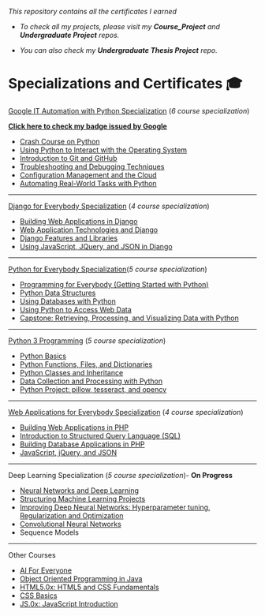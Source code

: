*This repository contains all the certificates I earned*

* *To check all my projects, please visit my **Course_Project** and **Undergraduate Project** repos.*

* *You can also check my **Undergraduate Thesis Project** repo.*


# Specializations and Certificates :mortar_board:

[Google IT Automation with Python Specialization](https://www.coursera.org/account/accomplishments/specialization/certificate/HMDHC82TCBAR) (*6 course specialization*)

[**Click here to check my badge issued by Google**](https://www.youracclaim.com/badges/43df27b5-fa44-4562-89ce-74cb0722ace5) 

* [Crash Course on Python](https://www.coursera.org/account/accomplishments/certificate/EU6WVG4P3REH)  
* [Using Python to Interact with the Operating System](https://www.coursera.org/account/accomplishments/certificate/VTQ28BMV6HAG) 
* [Introduction to Git and GitHub](https://www.coursera.org/account/accomplishments/certificate/Y3E3SA472YA7)
* [Troubleshooting and Debugging Techniques](https://www.coursera.org/account/accomplishments/certificate/WQTD4BHE4UNF)
* [Configuration Management and the Cloud](https://www.coursera.org/account/accomplishments/certificate/PN7EME5DZ8TH)
* [Automating Real-World Tasks with Python](https://www.coursera.org/account/accomplishments/certificate/QLNWTVJEKBRT)
___
[Django for Everybody Specialization](https://www.coursera.org/account/accomplishments/specialization/certificate/NQ3S8GPPD35Q) (*4 course specialization*)

* [Building Web Applications in Django](https://www.coursera.org/account/accomplishments/certificate/6BFKFHVSKEXH)
* [Web Application Technologies and Django](https://www.coursera.org/account/accomplishments/certificate/2Y6RQBE8JEQ9)
* [Django Features and Libraries](https://www.coursera.org/account/accomplishments/certificate/PYLLA8MVUJ5Q)
* [Using JavaScript, JQuery, and JSON in Django](https://www.coursera.org/account/accomplishments/certificate/P62BCXRP6J62)

___
[Python for Everybody Specialization](https://www.coursera.org/account/accomplishments/specialization/certificate/KXEQYMS7C2LN)(*5 course specialization*)

* [Programming for Everybody (Getting Started with Python)](https://www.coursera.org/account/accomplishments/certificate/U6PVMMVGGB4H)
* [Python Data Structures](https://www.coursera.org/account/accomplishments/certificate/D4MVMVWCPYGX)
* [Using Databases with Python](https://www.coursera.org/account/accomplishments/certificate/3PHQW89K3H4K)
* [Using Python to Access Web Data](https://www.coursera.org/account/accomplishments/certificate/J2UFUZTUNPRJ)
* [Capstone: Retrieving, Processing, and Visualizing Data with Python](https://www.coursera.org/account/accomplishments/certificate/DSQR6UR32QKQ) 

___
[Python 3 Programming](https://www.coursera.org/account/accomplishments/specialization/certificate/92G64MQVRC23) (*5 course specialization*)

* [Python Basics](https://www.coursera.org/account/accomplishments/certificate/XBCT6GZJQMKZ)
* [Python Functions, Files, and Dictionaries](https://www.coursera.org/account/accomplishments/certificate/Y8G74MSSDY2A)
* [Python Classes and Inheritance](https://www.coursera.org/account/accomplishments/certificate/6L5WU6RNB6FB)
* [Data Collection and Processing with Python](https://www.coursera.org/account/accomplishments/certificate/U8VVSZJWN65E)
* [Python Project: pillow, tesseract, and opencv](https://www.coursera.org/account/accomplishments/certificate/M5SL9FKKJJW7) 

___
[Web Applications for Everybody Specialization](https://www.coursera.org/account/accomplishments/specialization/certificate/2PXKPRF52844) (*4 course specialization*)

* [Building Web Applications in PHP](https://www.coursera.org/account/accomplishments/certificate/NHNKC3PEM9MW)
* [Introduction to Structured Query Language (SQL)](https://www.coursera.org/account/accomplishments/certificate/UGSDKECGQ4ZY) 
* [Building Database Applications in PHP](https://www.coursera.org/account/accomplishments/certificate/LGSL5XTE7NFA)
* [JavaScript, jQuery, and JSON](https://www.coursera.org/account/accomplishments/verify/EGM3EZCG73GD) 

___
Deep Learning Specialization (*5 course specialization*)- **On Progress**

* [Neural Networks and Deep Learning](https://www.coursera.org/account/accomplishments/certificate/7GXHVBJR7BV7) 
* [Structuring Machine Learning Projects](https://www.coursera.org/account/accomplishments/certificate/52RELUKKWT2Z) 
* [Improving Deep Neural Networks: Hyperparameter tuning, Regularization and Optimization](https://www.coursera.org/account/accomplishments/certificate/M292FGAUQ2L5)
* [Convolutional Neural Networks](https://www.coursera.org/account/accomplishments/certificate/LKVNJYJUY8YT)
* Sequence Models 

___
Other Courses

* [AI For Everyone](https://www.coursera.org/account/accomplishments/certificate/5CQD3RC85EAN)
* [Object Oriented Programming in Java](https://www.coursera.org/account/accomplishments/certificate/YNUB9ZS2W5WD) 
* [HTML5.0x: HTML5 and CSS Fundamentals](https://courses.edx.org/certificates/9dd21096d55d42e9905704f44d223d55)
* [CSS Basics](https://courses.edx.org/certificates/4ade23c5502b4213b85450b0515a1b4b) 
* [JS.0x: JavaScript Introduction](https://courses.edx.org/certificates/c5725f552b6c4dbda040357e9e9cb13a)










